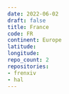 ```yaml
---
date: 2022-06-02
draft: false
title: France
code: FR
continent: Europe
latitude:
longitude:
repo_count: 2
repositories:
- frenxiv
- hal
---
```



